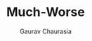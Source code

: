 ---
title: "Much-Worse"
github: https://github.com/gchauras/much-worse-jekyll-theme
demo: http://gchauras.github.io/much-worse-jekyll-theme/
author: Gaurav Chaurasia
ssg:
  - Jekyll
cms:
  - No Cms
---